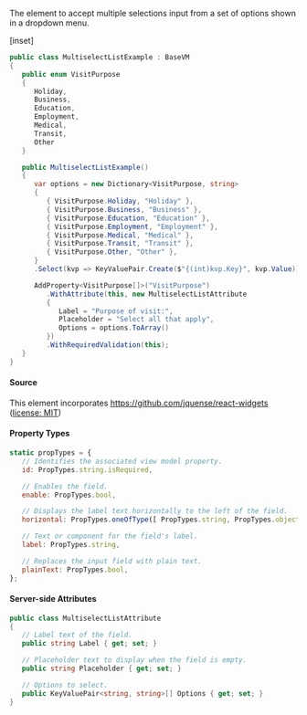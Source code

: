 ﻿The element to accept multiple selections input from a set of options shown in a dropdown menu. 

[inset]

```csharp
public class MultiselectListExample : BaseVM
{
   public enum VisitPurpose
   {
      Holiday,
      Business,
      Education,
      Employment,
      Medical,
      Transit,
      Other
   }

   public MultiselectListExample()
   {
      var options = new Dictionary<VisitPurpose, string>
      {
         { VisitPurpose.Holiday, "Holiday" },
         { VisitPurpose.Business, "Business" },
         { VisitPurpose.Education, "Education" },
         { VisitPurpose.Employment, "Employment" },
         { VisitPurpose.Medical, "Medical" },
         { VisitPurpose.Transit, "Transit" },
         { VisitPurpose.Other, "Other" },
      }
      .Select(kvp => KeyValuePair.Create($"{(int)kvp.Key}", kvp.Value));

      AddProperty<VisitPurpose[]>("VisitPurpose")
         .WithAttribute(this, new MultiselectListAttribute
         {
            Label = "Purpose of visit:",
            Placeholder = "Select all that apply",
            Options = options.ToArray()
         })
         .WithRequiredValidation(this);
   }
}
```

#### Source

This element incorporates https://github.com/jquense/react-widgets ([license: MIT](https://github.com/jquense/react-widgets/blob/master/LICENSE.md))

#### Property Types

```jsx
static propTypes = {
   // Identifies the associated view model property.
   id: PropTypes.string.isRequired,

   // Enables the field.
   enable: PropTypes.bool,

   // Displays the label text horizontally to the left of the field.      
   horizontal: PropTypes.oneOfType([ PropTypes.string, PropTypes.object ]),

   // Text or component for the field's label.      
   label: PropTypes.string,

   // Replaces the input field with plain text.
   plainText: PropTypes.bool,
};
```

#### Server-side Attributes

```csharp
public class MultiselectListAttribute
{
   // Label text of the field.
   public string Label { get; set; }

   // Placeholder text to display when the field is empty.
   public string Placeholder { get; set; }

   // Options to select.
   public KeyValuePair<string, string>[] Options { get; set; }
}
```
